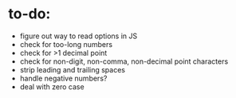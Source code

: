 to-do:
=======================
* figure out way to read options in JS
* check for too-long numbers
* check for >1 decimal point
* check for non-digit, non-comma, non-decimal point characters
* strip leading and trailing spaces
* handle negative numbers?
* deal with zero case